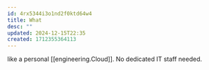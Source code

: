 ```yaml
---
id: 4rx5344i3o1nd2f0ktd64w4
title: What
desc: ""
updated: 2024-12-15T22:35
created: 1712355364113
---
```

like a personal [[engineering.Cloud]]. No dedicated IT staff needed.

